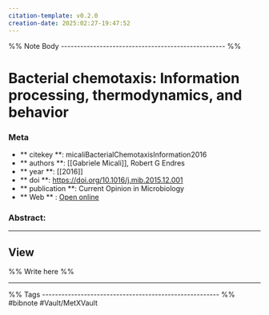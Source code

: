 ```yaml
---
citation-template: v0.2.0
creation-date: 2025:02:27-19:47:52
---
```


%% Note Body --------------------------------------------------- %%
# Bacterial chemotaxis: Information processing, thermodynamics, and behavior

### Meta
- ** citekey **: micaliBacterialChemotaxisInformation2016
- ** authors **: [[Gabriele Micali]], Robert G Endres
- ** year **: [[2016]]
- ** doi **: https://doi.org/10.1016/j.mib.2015.12.001
- ** publication **: Current Opinion in Microbiology
- ** Web ** : [Open online](https://linkinghub.elsevier.com/retrieve/pii/S1369527415001721)


### Abstract:


___

## View

%% Write here %%





___
%% Tags  ------------------------------------------------------- %%
#bibnote
#Vault/MetXVault 
